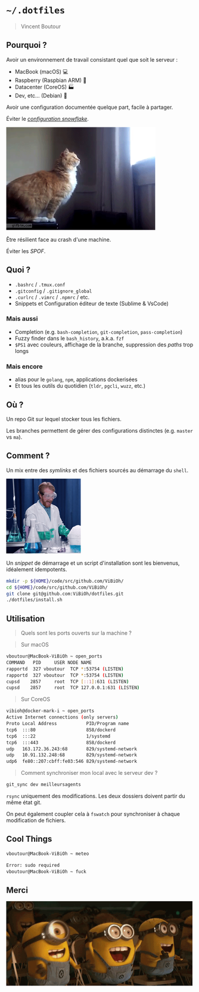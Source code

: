 # `~/.dotfiles`

> Vincent Boutour


## Pourquoi ?

Avoir un environnement de travail consistant quel que soit le serveur :

* MacBook (macOS) 💻
* Raspberry (Raspbian ARM) 🍇
* Datacenter (CoreOS) 🏭
* Dev, etc... (Debian) 🚀


Avoir une configuration documentée quelque part, facile à partager.

Éviter le [_configuration snowflake_](https://martinfowler.com/bliki/SnowflakeServer.html).


![](cat_fail.gif)

Être résilient face au crash d'une machine.

Éviter les _SPOF_.


## Quoi ?

* `.bashrc` / `.tmux.conf`
* `.gitconfig` / `.gitignore_global`
* `.curlrc` / `.vimrc` / `.npmrc` / etc.
* Snippets et Configuration éditeur de texte (Sublime & VsCode)


### Mais aussi

* Completion (e.g. `bash-completion`, `git-completion`, `pass-completion`)
* Fuzzy finder dans le `bash_history`, a.k.a. `fzf`
* `$PS1` avec couleurs, affichage de la branche, suppression des *paths* trop longs


### Mais encore

* alias pour le `golang`, `npm`, applications dockerisées
* Et tous les outils du quotidien (`tldr`, `pgcli`, `wuzz`, etc.)


## Où ?

Un repo Git sur lequel stocker tous les fichiers.

Les branches permettent de gérer des configurations distinctes (e.g. `master` vs `ma`).


## Comment ?

Un mix entre des *symlinks* et des fichiers sourcés au démarrage du `shell`.

![](science_clap.gif)


Un _snippet_ de démarrage et un script d'installation sont les bienvenus, idéalement idempotents.

```bash
mkdir -p ${HOME}/code/src/github.com/ViBiOh/
cd ${HOME}/code/src/github.com/ViBiOh/
git clone git@github.com:ViBiOh/dotfiles.git
./dotfiles/install.sh
```


## Utilisation

> Quels sont les ports ouverts sur la machine ?


> Sur macOS

```bash
vboutour@MacBook-ViBiOh ~ open_ports
COMMAND   PID     USER NODE NAME
rapportd  327 vboutour  TCP *:53754 (LISTEN)
rapportd  327 vboutour  TCP *:53754 (LISTEN)
cupsd    2857     root  TCP [::1]:631 (LISTEN)
cupsd    2857     root  TCP 127.0.0.1:631 (LISTEN)
```


> Sur CoreOS

```bash
vibioh@docker-mark-i ~ open_ports 
Active Internet connections (only servers)
Proto Local Address           PID/Program name
tcp6  :::80                   858/dockerd
tcp6  :::22                   1/systemd
tcp6  :::443                  858/dockerd
udp   163.172.36.243:68       829/systemd-network
udp   10.91.132.248:68        829/systemd-network
udp6  fe80::207:cbff:fe03:546 829/systemd-network
```


> Comment synchroniser mon local avec le serveur dev ?

```bash
git_sync dev meilleursagents
```

`rsync` uniquement des modifications. Les deux dossiers doivent partir du même état git.

On peut également coupler cela à `fswatch` pour synchroniser à chaque modification de fichiers.


## Cool Things

```bash
vboutour@MacBook-ViBiOh ~ meteo
```

```bash
Error: sudo required
vboutour@MacBook-ViBiOh ~ fuck
```


## Merci

![](minions_applause.gif)
